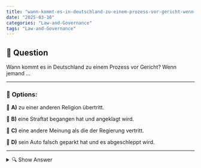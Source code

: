 ```yaml
---
title: "wann-kommt-es-in-deutschland-zu-einem-prozess-vor-gericht-wenn-jemand-…"
date: "2025-03-10"
categories: "Law-and-Governance"
tags: "Law-and-Governance"
---
```


## 📌 **Question**

Wann kommt es in Deutschland zu einem Prozess vor Gericht? Wenn jemand …



---

### 📝 **Options:**

🔘 **A)** zu einer anderen Religion übertritt.

🔘 **B)** eine Straftat begangen hat und angeklagt wird.

🔘 **C)** eine andere Meinung als die der Regierung vertritt.

🔘 **D)** sein Auto falsch geparkt hat und es abgeschleppt wird.

---

<details>
  <summary>🔍 Show Answer</summary>

  <p>
💡  <b>Correct Answer:</b>  b
  </p>
  <p>
    📖<b>Explanation:</b>
    In Deutschland werden Gerichtsprozesse eingeleitet, wenn rechtliche Konflikte oder Straftaten vorliegen, die eine rechtliche Klärung erfordern. Ein Prozess vor Gericht ist typisch, wenn jemand einer Straftat beschuldigt wird und formell angeklagt wird. Dies umfasst sowohl schwere Vergehen als auch weniger schwerwiegende Delikte, die vor einem Gericht verhandelt werden müssen. Andere Situationen, wie religiöse Wechsel, Meinungsverschiedenheiten mit der Regierung oder geringfügige Verkehrsverstöße, führen normalerweise nicht zu einem gerichtlichen Verfahren, da sie entweder keine strafrechtliche Relevanz haben oder anderweitig administrativ geregelt werden.
  </p>
</details>

